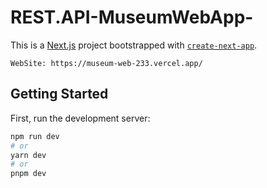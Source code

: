 # REST.API-MuseumWebApp-
This is a [Next.js](https://nextjs.org/) project bootstrapped with [`create-next-app`](https://github.com/vercel/next.js/tree/canary/packages/create-next-app).

```
WebSite: https://museum-web-233.vercel.app/
```

## Getting Started

First, run the development server:

```bash
npm run dev
# or
yarn dev
# or
pnpm dev
```
